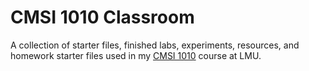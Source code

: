 # CMSI 1010 Classroom

A collection of starter files, finished labs, experiments, resources, and homework starter files used in my [CMSI 1010](https://cs.lmu.edu/~ray/classes/cpl) course at LMU.
